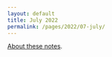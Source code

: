 ```yaml
---
layout: default
title: July 2022
permalink: /pages/2022/07-july/
---
```


[About these notes](https://github.com/tinalexander/notes).


